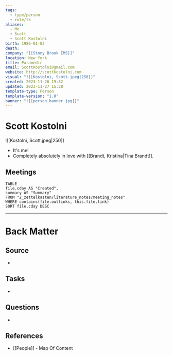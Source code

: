 ```yaml
---
tags:
  - type/person
  - role/tk
aliases:
  - Me
  - Scott
  - Scott Kostolni
birth: 1986-01-02
death: 
company: "[[Stony Brook EMS]]"
location: New York
title: Paramedic
email: ScottKostolni@gmail.com
website: http://scottkostolni.com
visual: "![[Kostolni, Scott.jpeg|250]]"
created: 2023-11-26 19:32
updated: 2023-11-27 15:28
template-type: Person
template-version: "1.0"
banner: "![[person_banner.jpg]]"
---
```


# Scott Kostolni
![[Kostolni, Scott.jpeg|250]]

- It's me!
- Completely absolutely in love with [[Brandt, Kristina|Tina Brandt]].


## Meetings
```dataview
TABLE
file.cday AS "Created",
summary AS "Summary"
FROM "2_zettelkasten/literature_notes/meeting_notes"
WHERE contains(file.outlinks, this.file.link)
SORT file.cday DESC
```


---
# Back Matter
## Source
<!-- Always keep a link to the source- --> 
- 

## Tasks
<!-- What remains to be done with this note? --> 
- 

## Questions
<!-- What remains for you to consider? -->
- 

## References 
<!-- Links to pages not referenced in the content -->
- [[People]] - Map Of Content
